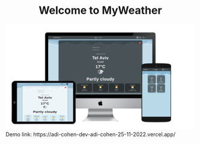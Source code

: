 <h1 align="center">Welcome to MyWeather</h1>

<img src="public/myWeather.png" >
Demo link: https://adi-cohen-dev-adi-cohen-25-11-2022.vercel.app/
